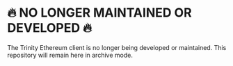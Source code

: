 # 🔥 NO LONGER MAINTAINED OR DEVELOPED 🔥

The Trinity Ethereum client is no longer being developed or maintained.  This repository will remain here in archive mode.
